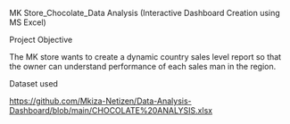 MK Store_Chocolate_Data Analysis (Interactive Dashboard Creation using MS Excel)

Project Objective 

The MK store wants to create a dynamic country sales level report so that the owner can understand performance of each sales man in the region.

Dataset used

 https://github.com/Mkiza-Netizen/Data-Analysis-Dashboard/blob/main/CHOCOLATE%20ANALYSIS.xlsx




